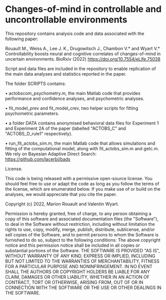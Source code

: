 # Changes-of-mind in controllable and uncontrollable environments

This repository contains analysis code and data associated with the following paper:

Rouault M., Weiss A., Lee J. K., Drugowitsch J., Chambon V.* and Wyart V.* Controllability boosts neural and cognitive correlates of changes-of-mind in uncertain environments. BioRxiv (2022) https://doi.org/10.7554/eLife.75038

Script and data files are included in the repository to enable replication of the main data analyses and statistics reported in the paper.

The folder SCRIPTS contains:


• actobscom_psychometry.m, the main Matlab code that provides performance and confidence analyses, and psychometric analyses.


• fit_model_prev and fit_model_crev, two helper scripts for fitting psychometric parameters.


• a folder DATA contains anonymised behavioral data files for Experiment 1 and Experiment 2A of the paper (labelled "ACTOBS_C" and "ACTOBS_D_rule1" respectively).


• run_fit_actobs_sim.m, the main Matlab code that allows simulations and fitting of the computational model, along with fit_actobs_sim.m and getc.m. We rely on Bayesian Adaptive Direct Search: https://github.com/lacerbi/bads




License.


This code is being released with a permissive open-source license. You should feel free to use or adapt the code as long as you follow the terms of the license, which are enumerated below. If you make use of or build on the analyses, we would appreciate that you cite the paper.


Copyright (c) 2022, Marion Rouault and Valentin Wyart.


Permission is hereby granted, free of charge, to any person obtaining a copy of this software and associated documentation files (the "Software"), to deal in the Software without restriction, including without limitation the rights to use, copy, modify, merge, publish, distribute, sublicense, and/or sell copies of the Software, and to permit persons to whom the Software is furnished to do so, subject to the following conditions:
The above copyright notice and this permission notice shall be included in all copies or substantial portions of the Software.
THE SOFTWARE IS PROVIDED "AS IS", WITHOUT WARRANTY OF ANY KIND, EXPRESS OR IMPLIED, INCLUDING BUT NOT LIMITED TO THE WARRANTIES OF MERCHANTABILITY, FITNESS FOR A PARTICULAR PURPOSE AND NONINFRINGEMENT. IN NO EVENT SHALL THE AUTHORS OR COPYRIGHT HOLDERS BE LIABLE FOR ANY CLAIM, DAMAGES OR OTHER LIABILITY, WHETHER IN AN ACTION OF CONTRACT, TORT OR OTHERWISE, ARISING FROM, OUT OF OR IN CONNECTION WITH THE SOFTWARE OR THE USE OR OTHER DEALINGS IN THE SOFTWARE.
